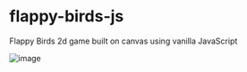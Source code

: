 # flappy-birds-js
Flappy Birds 2d game built on canvas using vanilla JavaScript

![image](https://user-images.githubusercontent.com/78557222/132532474-47908191-8039-4b58-a074-dc5640ef0223.png)

